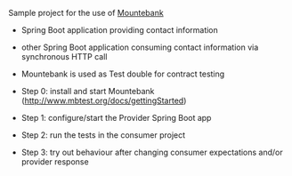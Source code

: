 Sample project for the use of <a href="http://www.mbtest.org/">Mountebank</a>

- Spring Boot application providing contact information
- other Spring Boot application consuming contact information via synchronous HTTP call
- Mountebank is used as Test double for contract testing

- Step 0: install and start Mountebank (http://www.mbtest.org/docs/gettingStarted)
- Step 1: configure/start the Provider Spring Boot app
- Step 2: run the tests in the consumer project
- Step 3: try out behaviour after changing consumer expectations and/or provider response
